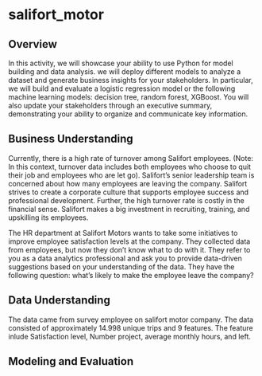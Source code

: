 # salifort_motor

## Overview
In this activity, we will showcase your ability to use Python for model building and data analysis. we will deploy different models to analyze a dataset and generate business insights for your stakeholders. In particular, we will build and evaluate a logistic regression model or the following machine learning models: decision tree, random forest, XGBoost. You will also update your stakeholders through an executive summary, demonstrating your ability to organize and communicate key information. 

## Business Understanding
Currently, there is a high rate of turnover among Salifort employees. (Note: In this context, turnover data includes both employees who choose to quit their job and employees who are let go). Salifort’s senior leadership team is concerned about how many employees are leaving the company. Salifort strives to create a corporate culture that supports employee success and professional development. Further, the high turnover rate is costly in the financial sense. Salifort makes a big investment in recruiting, training, and upskilling its employees. 

The HR department at Salifort Motors wants to take some initiatives to improve employee satisfaction levels at the company. They collected data from employees, but now they don’t know what to do with it. They refer to you as a data analytics professional and ask you to provide data-driven suggestions based on your understanding of the data. They have the following question: what’s likely to make the employee leave the company?

## Data Understanding 
The data came from survey employee on salifort motor company. The data consisted of approximately 14.998 unique trips and 9 features. The feature inlude Satisfaction level, Number project, average monthly hours, and left.

## Modeling and Evaluation 
